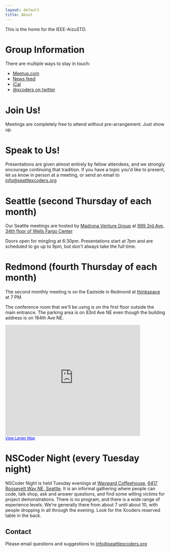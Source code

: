 ```yaml
---
layout: default
title: About
---
```


This is the home for the IEEE-AizuSTD.
# Group Information

There are multiple ways to stay in touch:

* [Meetup.com][meetup]
* [News feed][newsfeed]
* [iCal][ical]
* [@xcoders on twitter][twitter]

# Join Us!

Meetings are completely free to attend without pre-arrangement. Just show up.

# Speak to Us!

Presentations are given almost entirely by fellow attendees, and we strongly encourage continuing that tradition. If you have a topic you'd like to present, let us know in person at a meeting, or send an email to [info@seattlexcoders.org][mailinfo]

# Seattle (second Thursday of each month)

Our Seattle meetings are hosted by [Madrona Venture Group](http://www.madrona.com/) at [999 3rd Ave, 34th floor of Wells Fargo Center](https://www.google.com/maps/place/999+3rd+Ave/@47.6049806,-122.3339311,17z/data=!4m3!3m2!1s0x54906ab0febd117b:0x713bc25ef4d02d8d!4b1)

Doors open for mingling at 6:30pm. Presentations start at 7pm and are scheduled to go up to 9pm, but don't always take the full time.

# Redmond (fourth Thursday of each month)

The second monthly meeting is on the Eastside in Redmond at [thinkspace] at 7 PM.

The conference room that we'll be using is on the first floor outside the main entrance. The parking area is on 83rd Ave NE even though the building address is on 164th Ave NE.

<iframe width="425" height="350" frameborder="0" scrolling="no" marginheight="0" marginwidth="0" src="http://maps.google.com/maps?sourceid=chrome&amp;ie=UTF8&amp;q=thinkspace+redmond&amp;fb=1&amp;split=1&amp;gl=us&amp;cid=0,0,2564567402212837751&amp;ei=2rQPSvX2GZeStAPKnoHvAg&amp;iwloc=A&amp;ll=47.676378,-122.122155&amp;spn=0.006295,0.006295&amp;output=embed"></iframe>
<br />
<small><a href="http://maps.google.com/maps?sourceid=chrome&amp;ie=UTF8&amp;q=thinkspace+redmond&amp;fb=1&amp;split=1&amp;gl=us&amp;cid=0,0,2564567402212837751&amp;ei=2rQPSvX2GZeStAPKnoHvAg&amp;iwloc=A&amp;ll=47.676378,-122.122155&amp;spn=0.006295,0.006295&amp;source=embed" style="color:#0000FF;text-align:left">View Larger Map</a></small>

# NSCoder Night (every Tuesday night)

NSCoder Night is held Tuesday evenings at [Wayward Coffeehouse][waywardcoffee], [6417 Roosevelt Way NE, Seattle](http://goo.gl/maps/naK2r). It is an informal gathering where people can code, talk shop, ask and answer questions, and find some willing victims for project demonstrations. There is no program, and there is a wide range of experience levels. We're generally there from about 7 until about 10, with people dropping in all through the evening. Look for the Xcoders reserved table in the back.

## Contact

Please email questions and suggestions to [info@seattlexcoders.org][mailinfo]


[meetup]: http://www.meetup.com/xcoders/
[newsfeed]: /atom.xml
[ical]: webcal://www.google.com/calendar/ical/seattlexcoders.org_l9s7riflr8m9j5hbo8quf5iggc%40group.calendar.google.com/public/basic.ics
[twitter]: http://www.twitter.com/xcoders
[thinkspace]: http://thinkspace.com
[mailinfo]: mailto:info@seattlexcoders.org
[waywardcoffee]: http://www.waywardcoffee.com
